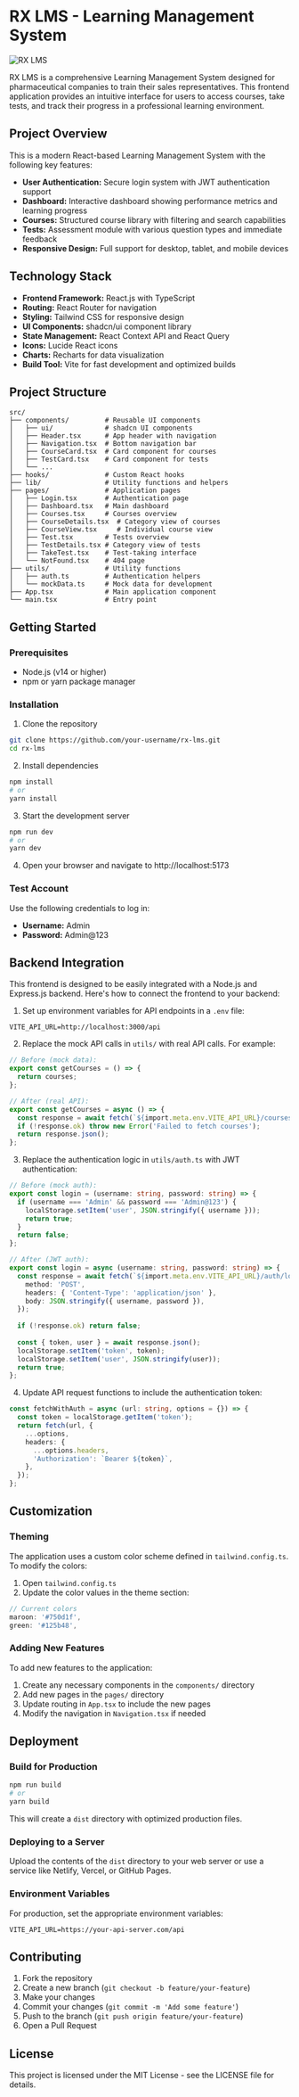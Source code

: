 
# RX LMS - Learning Management System

![RX LMS](public/lovable-uploads/ff03aa8b-54cf-42fb-a7c8-820818f40272.png)

RX LMS is a comprehensive Learning Management System designed for pharmaceutical companies to train their sales representatives. This frontend application provides an intuitive interface for users to access courses, take tests, and track their progress in a professional learning environment.

## Project Overview

This is a modern React-based Learning Management System with the following key features:

- **User Authentication:** Secure login system with JWT authentication support
- **Dashboard:** Interactive dashboard showing performance metrics and learning progress
- **Courses:** Structured course library with filtering and search capabilities
- **Tests:** Assessment module with various question types and immediate feedback
- **Responsive Design:** Full support for desktop, tablet, and mobile devices

## Technology Stack

- **Frontend Framework:** React.js with TypeScript
- **Routing:** React Router for navigation
- **Styling:** Tailwind CSS for responsive design
- **UI Components:** shadcn/ui component library
- **State Management:** React Context API and React Query
- **Icons:** Lucide React icons
- **Charts:** Recharts for data visualization
- **Build Tool:** Vite for fast development and optimized builds

## Project Structure

```
src/
├── components/         # Reusable UI components
│   ├── ui/             # shadcn UI components
│   ├── Header.tsx      # App header with navigation
│   ├── Navigation.tsx  # Bottom navigation bar
│   ├── CourseCard.tsx  # Card component for courses
│   ├── TestCard.tsx    # Card component for tests
│   └── ...
├── hooks/              # Custom React hooks
├── lib/                # Utility functions and helpers
├── pages/              # Application pages
│   ├── Login.tsx       # Authentication page
│   ├── Dashboard.tsx   # Main dashboard
│   ├── Courses.tsx     # Courses overview
│   ├── CourseDetails.tsx  # Category view of courses
│   ├── CourseView.tsx     # Individual course view
│   ├── Test.tsx        # Tests overview
│   ├── TestDetails.tsx # Category view of tests
│   ├── TakeTest.tsx    # Test-taking interface
│   └── NotFound.tsx    # 404 page
├── utils/              # Utility functions
│   ├── auth.ts         # Authentication helpers
│   └── mockData.ts     # Mock data for development
├── App.tsx             # Main application component
└── main.tsx            # Entry point
```

## Getting Started

### Prerequisites

- Node.js (v14 or higher)
- npm or yarn package manager

### Installation

1. Clone the repository
```bash
git clone https://github.com/your-username/rx-lms.git
cd rx-lms
```

2. Install dependencies
```bash
npm install
# or
yarn install
```

3. Start the development server
```bash
npm run dev
# or
yarn dev
```

4. Open your browser and navigate to http://localhost:5173

### Test Account

Use the following credentials to log in:
- **Username:** Admin
- **Password:** Admin@123

## Backend Integration

This frontend is designed to be easily integrated with a Node.js and Express.js backend. Here's how to connect the frontend to your backend:

1. Set up environment variables for API endpoints in a `.env` file:
```
VITE_API_URL=http://localhost:3000/api
```

2. Replace the mock API calls in `utils/` with real API calls. For example:
```typescript
// Before (mock data):
export const getCourses = () => {
  return courses;
};

// After (real API):
export const getCourses = async () => {
  const response = await fetch(`${import.meta.env.VITE_API_URL}/courses`);
  if (!response.ok) throw new Error('Failed to fetch courses');
  return response.json();
};
```

3. Replace the authentication logic in `utils/auth.ts` with JWT authentication:
```typescript
// Before (mock auth):
export const login = (username: string, password: string) => {
  if (username === 'Admin' && password === 'Admin@123') {
    localStorage.setItem('user', JSON.stringify({ username }));
    return true;
  }
  return false;
};

// After (JWT auth):
export const login = async (username: string, password: string) => {
  const response = await fetch(`${import.meta.env.VITE_API_URL}/auth/login`, {
    method: 'POST',
    headers: { 'Content-Type': 'application/json' },
    body: JSON.stringify({ username, password }),
  });
  
  if (!response.ok) return false;
  
  const { token, user } = await response.json();
  localStorage.setItem('token', token);
  localStorage.setItem('user', JSON.stringify(user));
  return true;
};
```

4. Update API request functions to include the authentication token:
```typescript
const fetchWithAuth = async (url: string, options = {}) => {
  const token = localStorage.getItem('token');
  return fetch(url, {
    ...options,
    headers: {
      ...options.headers,
      'Authorization': `Bearer ${token}`,
    },
  });
};
```

## Customization

### Theming

The application uses a custom color scheme defined in `tailwind.config.ts`. To modify the colors:

1. Open `tailwind.config.ts`
2. Update the color values in the theme section:
```typescript
// Current colors
maroon: '#750d1f',
green: '#125b48',
```

### Adding New Features

To add new features to the application:

1. Create any necessary components in the `components/` directory
2. Add new pages in the `pages/` directory
3. Update routing in `App.tsx` to include the new pages
4. Modify the navigation in `Navigation.tsx` if needed

## Deployment

### Build for Production

```bash
npm run build
# or
yarn build
```

This will create a `dist` directory with optimized production files.

### Deploying to a Server

Upload the contents of the `dist` directory to your web server or use a service like Netlify, Vercel, or GitHub Pages.

### Environment Variables

For production, set the appropriate environment variables:

```
VITE_API_URL=https://your-api-server.com/api
```

## Contributing

1. Fork the repository
2. Create a new branch (`git checkout -b feature/your-feature`)
3. Make your changes
4. Commit your changes (`git commit -m 'Add some feature'`)
5. Push to the branch (`git push origin feature/your-feature`)
6. Open a Pull Request

## License

This project is licensed under the MIT License - see the LICENSE file for details.
